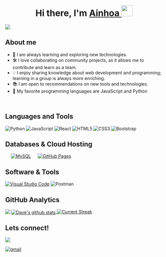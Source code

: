 <div align="center">
<h1 align="center">Hi there, I'm <a href="https://www.linkedin.com/in/ainhoa-leon-arrieta/">Ainhoa </a><img src="https://media.giphy.com/media/hvRJCLFzcasrR4ia7z/giphy.gif" width="35"></h1>
</div>
<img src="https://github.com/noaregui/noaregui/assets/150278575/231e2baa-4709-472a-835b-3fc9e9bd67bd.png">



## About me

- 🌱 I am always learning and exploring new technologies.
- 🛠 I love collaborating on community projects, as it allows me to contribute and learn as a team.
- 💡 I enjoy sharing knowledge about web development and programming; learning in a group is always more enriching.
- 📚 I am open to recommendations on new tools and technologies.
- 🚀 My favorite programming languages are JavaScript and Python
<br>

## Languages and Tools
![Python](https://img.shields.io/badge/Python%20-%2314354C.svg?style=for-the-badge&logo=python&logoColor=white)
![JavaScript](https://img.shields.io/badge/javascript-%23323330.svg?style=for-the-badge&logo=javascript&logoColor=%23F7DF1E)
![React](https://img.shields.io/badge/react-%2320232a.svg?style=for-the-badge&logo=react&logoColor=%2361DAFB)
![HTML5](https://img.shields.io/badge/HTML5%20-%23E34F26.svg?style=for-the-badge&logo=html5&logoColor=white)
![CSS3](https://img.shields.io/badge/CSS%20-%231572B6.svg?style=for-the-badge&logo=css3&logoColor=white)
![Bootstrap](https://img.shields.io/badge/bootstrap-%23563D7C.svg?style=for-the-badge&logo=bootstrap&logoColor=white)&nbsp;


## Databases & Cloud Hosting
<p align="left">
  &emsp;
    <a href="https://www.mysql.com/"><img alt="MySQL" src="https://img.shields.io/badge/MySQL-00000F?style=for-the-badge&logo=mysql&logoColor=white"></a>
  &emsp;
     <a href="https://www.github.com"><img alt="GitHub Pages" src="https://img.shields.io/badge/GitHub-100000?style=for-the-badge&logo=github&logoColor=white"></a>
  &emsp;

## Software & Tools
<a href="#"><img alt="Visual Studio Code" src="https://img.shields.io/badge/Visual_Studio_Code-0078D4?style=for-the-badge&logo=visual%20studio%20code&logoColor=white"></a>
![Postman](https://img.shields.io/badge/Postman-FF6C37?style=for-the-badge&logo=postman&logoColor=white)&nbsp;

## GitHub Analytics
<a href="https://github.com/noaregui">
  <img align="left" src="https://github-readme-stats.vercel.app/api/top-langs/?username=noaregui&theme=dark" />
</a>
<a href="https://github.com/noaregui">
 <img align="center" src="https://github-readme-stats.vercel.app/api?username=noaregui&show_icons=true&theme=dark" alt="Dave's github stats"/>
</a>
<a href="https://github.com/noaregui">
<img alt="Current Streak" src="https://github-readme-streak-stats.herokuapp.com/?user=noaregui&theme=dark" />
</a>


## Lets connect!
<a target="_blank" href="https://www.linkedin.com/in/ainhoa-leon-arrieta/"><img src="https://img.shields.io/badge/-LinkedIn-0077B5?style=for-the-badge&logo=Linkedin&logoColor=white"></img></a>

<a href="mailto:noareguileon@gmail.com" target="_blank">
<img src=https://img.shields.io/badge/gmail-%2300acee.svg?color=EA4335&style=for-the-badge&logo=gmail&logoColor=white alt=gmail style="margin-bottom: 5px;" />
